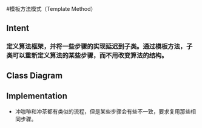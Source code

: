 #模板方法模式（Template Method）
## Intent
### 定义算法框架，并将一些步骤的实现延迟到子类。通过模板方法，子类可以重新定义算法的某些步骤，而不用改变算法的结构。
## Class Diagram
## Implementation
+ 冲咖啡和冲茶都有类似的流程，但是某些步骤会有些不一致，要求复用那些相同步骤。

